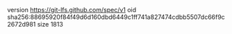 version https://git-lfs.github.com/spec/v1
oid sha256:88695920f84f49d6d160dbd6449c1ff741a827474cdbb5507dc66f9c2672d981
size 1813
